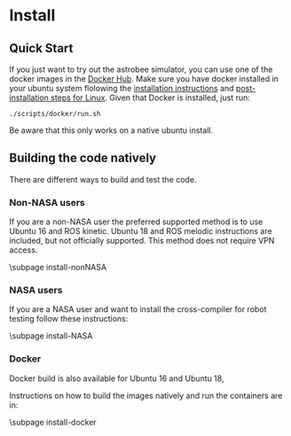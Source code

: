 # Install

## Quick Start

If you just want to try out the astrobee simulator, you can use one of the docker images in the [Docker Hub](https://hub.docker.com/r/astrobee/astrobee). Make sure you have docker installed in your ubuntu system flolowing the [installation instructions](https://docs.docker.com/engine/install/ubuntu/) and [post-installation steps for Linux](https://docs.docker.com/engine/install/linux-postinstall/).
Given that Docker is installed, just run:

    ./scripts/docker/run.sh

Be aware that this only works on a native ubuntu install.

## Building the code natively

There are different ways to build and test the code.

### Non-NASA users

If you are a non-NASA user the preferred supported method is to use Ubuntu 16 and ROS kinetic. Ubuntu 18 and ROS melodic instructions are included, but not officially supported. This method does not require VPN access.

\subpage install-nonNASA


### NASA users

If you are a NASA user and want to install the cross-compiler for robot testing follow these instructions: 

\subpage install-NASA

### Docker

Docker build is also available for Ubuntu 16 and Ubuntu 18, 

Instructions on how to build the images natively and run the containers are in:

\subpage install-docker
